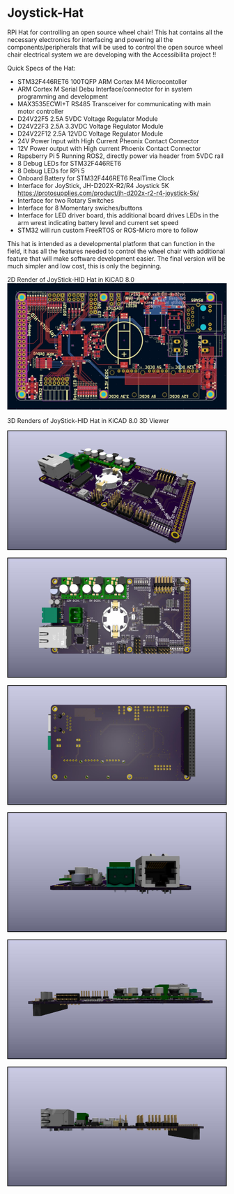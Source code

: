 # Joystick-Hat
RPi Hat for controlling an open source wheel chair! This hat contains all the necessary electronics for interfacing and powering all the components/peripherals that will be used to control the open source wheel chair electrical system we are developing with the Accessibilita project !!

Quick Specs of the Hat:
- STM32F446RET6 100TQFP ARM Cortex M4 Microcontoller
- ARM Cortex M Serial Debu Interface/connector for in system programming and development 
- MAX3535ECWI+T RS485 Transceiver for communicating with main motor controller
- D24V22F5 2.5A 5VDC Voltage Regulator Module
- D24V22F3 2.5A 3.3VDC Voltage Regulator Module
- D24V22F12 2.5A 12VDC Voltage Regulator Module
- 24V Power Input with High Current Pheonix Contact Connector
- 12V Power output with High current Phoenix Contact Connector
- Rapsberry Pi 5 Running ROS2, directly power via header from 5VDC rail
- 8 Debug LEDs for STM32F446RET6
- 8 Debug LEDs for RPi 5
- Onboard Battery for STM32F446RET6 RealTime Clock
- Interface for JoyStick, JH-D202X-R2/R4 Joystick 5K https://protosupplies.com/product/jh-d202x-r2-r4-joystick-5k/
- Interface for two Rotary Switches
- Interface for 8 Momentary swiches/buttons
- Interface for LED driver board, this additional board drives LEDs in the arm wrest indicating battery level and current set speed
- STM32 will run custom FreeRTOS or ROS-Micro more to follow

This hat is intended as a developmental platform that can function in the field, it has all the features needed to control the wheel chair with additional feature that will make software development easier. The final version will be much simpler and low cost, this is only the beginning. 


2D Render of JoyStick-HID Hat in KiCAD 8.0
![PCB Render](img/JoyStick-Hat_2D.jpg)

3D Renders of JoyStick-HID Hat in KiCAD 8.0 3D Viewer 

![3D_Render_ISO](img/JoyStick-Hat_3D_ISO.jpg)

![3D_Render_TOP](img/JoyStick-Hat_3D_TOP.jpg)

![3D_Render_Bottom](img/JoyStick-Hat_3D_BOTTOM.jpg)

![3D_Render_Back](img/JoyStick-Hat_3D_BACK.jpg)

![3D_Render_SIDE1](img/JoyStick-Hat_3D_SIDE1.jpg)

![3D_Render_SIDE2](img/JoyStick-Hat_3D_SIDE2.jpg)
